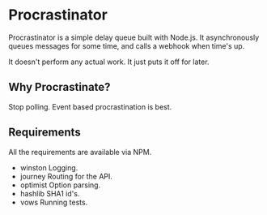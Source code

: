 Procrastinator
======================

Procrastinator is a simple delay queue built with Node.js. It asynchronously queues 
messages for some time, and calls a webhook when time's up. 

It doesn't perform any actual work. It just puts it off for later.


## Why Procrastinate?

Stop polling. Event based procrastination is best.


## Requirements

All the requirements are available via NPM.

- winston  Logging.
- journey  Routing for the API.
- optimist Option parsing.
- hashlib  SHA1 id's.
- vows     Running tests.




